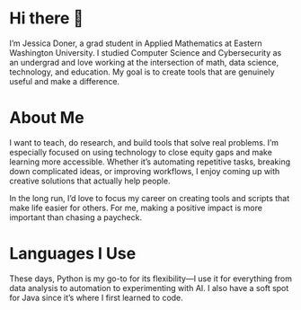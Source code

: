 # Hi there 👋

I’m Jessica Doner, a grad student in Applied Mathematics at Eastern Washington University. I studied Computer Science and Cybersecurity as an undergrad and love working at the intersection of math, data science, technology, and education. My goal is to create tools that are genuinely useful and make a difference.

# About Me

I want to teach, do research, and build tools that solve real problems. I’m especially focused on using technology to close equity gaps and make learning more accessible. Whether it’s automating repetitive tasks, breaking down complicated ideas, or improving workflows, I enjoy coming up with creative solutions that actually help people.

In the long run, I’d love to focus my career on creating tools and scripts that make life easier for others. For me, making a positive impact is more important than chasing a paycheck.

# Languages I Use

These days, Python is my go-to for its flexibility—I use it for everything from data analysis to automation to experimenting with AI. I also have a soft spot for Java since it’s where I first learned to code.
